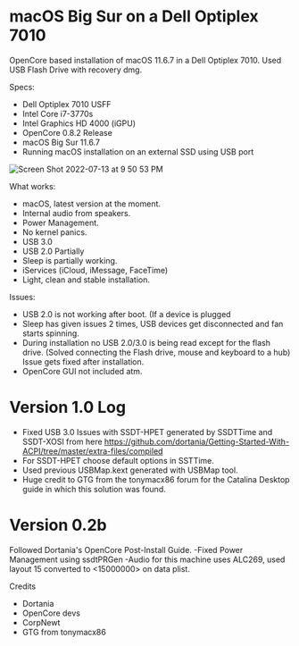 # macOS Big Sur on a Dell Optiplex 7010

OpenCore based installation of macOS 11.6.7 in a Dell Optiplex 7010. Used USB Flash Drive with recovery dmg.

Specs:

- Dell Optiplex 7010 USFF
- Intel Core i7-3770s
- Intel Graphics HD 4000 (iGPU)
- OpenCore 0.8.2 Release
- macOS Big Sur 11.6.7
- Running macOS installation on an external SSD using USB port


![Screen Shot 2022-07-13 at 9 50 53 PM](https://user-images.githubusercontent.com/80563786/178921706-0d654ef4-737e-41db-bfa0-daeb869bd7d8.png)


What works:
- macOS, latest version at the moment.
- Internal audio from speakers.
- Power Management.
- No kernel panics.
- USB 3.0
- USB 2.0 Partially
- Sleep is partially working.
- iServices (iCloud, iMessage, FaceTime)
- Light, clean and stable installation.

Issues:
- USB 2.0 is not working after boot. (If a device is plugged 
- Sleep has given issues 2 times, USB devices get disconnected and fan starts spinning.
- During installation no USB 2.0/3.0 is being read except for the flash drive. (Solved connecting the Flash drive, mouse and keyboard to a hub) Issue gets fixed after installation.
- OpenCore GUI not included atm.


# Version 1.0 Log
- Fixed USB 3.0 Issues with SSDT-HPET generated by SSDTTime and SSDT-XOSI from here https://github.com/dortania/Getting-Started-With-ACPI/tree/master/extra-files/compiled
- For SSDT-HPET choose default options in SSTTime.
- Used previous USBMap.kext generated with USBMap tool.
- Huge credit to GTG from the tonymacx86 forum for the Catalina Desktop guide in which this solution was found.


# Version 0.2b

Followed Dortania's OpenCore Post-Install Guide.
-Fixed Power Management using ssdtPRGen
-Audio for this machine uses ALC269, used layout 15 converted to <15000000> on data plist.


Credits
- Dortania
- OpenCore devs
- CorpNewt
- GTG from tonymacx86
